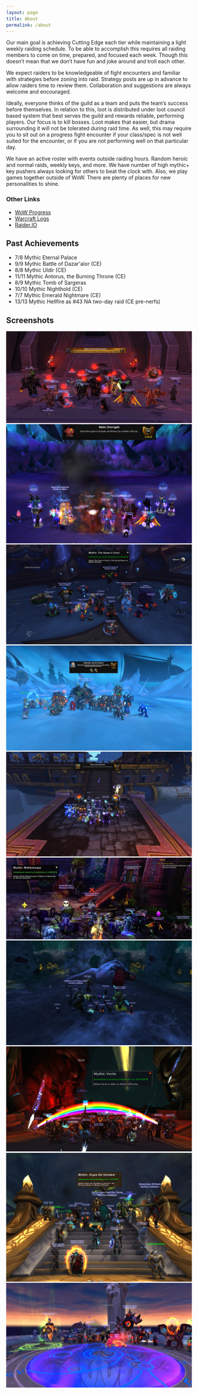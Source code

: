 ```yaml
---
layout: page
title: About
permalink: /about
---
```


Our main goal is achieving Cutting Edge each tier while maintaining a light weekly raiding schedule. To be able to accomplish this requires all raiding members to come on time, prepared, and focused each week. Though this doesn’t mean that we don’t have fun and joke around and troll each other.

We expect raiders to be knowledgeable of fight encounters and familiar with strategies before zoning into raid. Strategy posts are up in advance to allow raiders time to review them. Collaboration and suggestions are always welcome and encouraged.

Ideally, everyone thinks of the guild as a team and puts the team’s success before themselves. In relation to this, loot is distributed under loot council based system that best serves the guild and rewards reliable, performing players. Our focus is to kill bosses. Loot makes that easier, but drama surrounding it will not be tolerated during raid time. As well, this may require you to sit out on a progress fight encounter if your class/spec is not well suited for the encounter, or if you are not performing well on that particular day.

We have an active roster with events outside raiding hours. Random heroic and normal raids, weekly keys, and more. We have number of high mythic+ key pushers always looking for others to beat the clock with. Also, we play games together outside of WoW. There are plenty of places for new personalities to shine.

### Other Links

- [WoW Progress](https://www.wowprogress.com/guild/us/area-52/Reckless+Ambition)
- [Warcraft Logs](https://www.warcraftlogs.com/guild/us/area-52/reckless%20ambition%20)
- [Raider.IO](https://raider.io/guilds/us/area-52/Reckless%20Ambition)

## Past Achievements

- 7/8 Mythic Eternal Palace
- 9/9 Mythic Battle of Dazar'alor (CE)
- 8/8 Mythic Uldir (CE)
- 11/11 Mythic Antorus, the Burning Throne (CE)
- 8/9 Mythic Tomb of Sargeras
- 10/10 Mythic Nighthold (CE)
- 7/7 Mythic Emerald Nightmare (CE)
- 13/13 Mythic Hellfire as #43 NA two-day raid (CE pre-nerfs)

## Screenshots

![](/img/2020-04-05-raden.png)
![](/img/2020-03-28-drest-agath.jpg)
![](/img/2019-10-20-queens-court.png)
![](/img/2019-06-30-lady-jaina-proudmoore.jpg)
![](/img/2019-04-14-stormwall-blockade.jpg)
![](/img/2019-03-30-mekkatorque.jpg)
![](/img/2019-01-13-ghuun.jpg)
![](/img/2018-10-14-vectis.png)
![](/img/2018-07-07-argus.png)
![](/img/2017-06-19-guldan.jpg)
